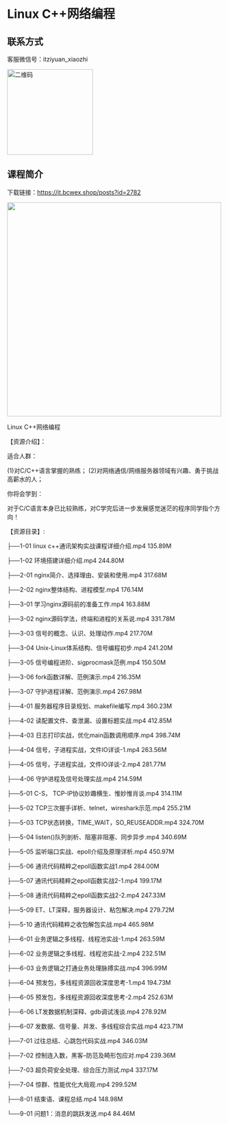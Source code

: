 # Linux C++网络编程

## 联系方式

客服微信号：itziyuan_xiaozhi

<img src="https://ziyuanyun.oss-cn-guangzhou.aliyuncs.com/common/20240614073449/666b82192834a.jpg" width="200" height="200" alt="二维码">

## 课程简介

下载链接：https://it.bcwex.shop/posts?id=2782

<img src="https://ziyuanyun.oss-cn-guangzhou.aliyuncs.com/yun/20240515184313/664491c1bf1e0.jpg" width="500" alt="">

  

 Linux C++网络编程



 【资源介绍】：

 适合人群：

 (1)对C/C++语言掌握的熟练； (2)对网络通信/网络服务器领域有兴趣、勇于挑战高薪水的人；

 你将会学到：

 对于C/C语言本身已比较熟练，对C学完后进一步发展感觉迷茫的程序同学指个方向！

 【资源目录】:

 ├──1-01 linux c++通讯架构实战课程详细介绍.mp4 135.89M

 ├──1-02 环境搭建详细介绍.mp4 244.80M

 ├──2-01 nginx简介、选择理由、安装和使用.mp4 317.68M

 ├──2-02 nginx整体结构、进程模型.mp4 176.14M

 ├──3-01 学习nginx源码前的准备工作.mp4 163.88M

 ├──3-02 nginx源码学法，终端和进程的关系说.mp4 331.78M

 ├──3-03 信号的概念、认识、处理动作.mp4 217.70M

 ├──3-04 Unix-Linux体系结构、信号编程初步.mp4 241.20M

 ├──3-05 信号编程进阶、sigprocmask范例.mp4 150.50M

 ├──3-06 fork函数详解、范例演示.mp4 216.35M

 ├──3-07 守护进程详解、范例演示.mp4 267.98M

 ├──4-01 服务器程序目录规划、makefile编写.mp4 360.23M

 ├──4-02 读配置文件、查泄漏、设置标题实战.mp4 412.85M

 ├──4-03 日志打印实战，优化main函数调用顺序.mp4 398.74M

 ├──4-04 信号，子进程实战，文件IO详谈-1.mp4 263.56M

 ├──4-05 信号，子进程实战，文件IO详谈-2.mp4 281.77M

 ├──4-06 守护进程及信号处理实战.mp4 214.59M

 ├──5-01 C-S， TCP-IP协议妙趣横生、惟妙惟肖谈.mp4 314.11M

 ├──5-02 TCP三次握手详析、telnet，wireshark示范.mp4 255.21M

 ├──5-03 TCP状态转换，TIME_WAIT，SO_REUSEADDR.mp4 324.70M

 ├──5-04 listen()队列剖析、阻塞非阻塞、同步异步.mp4 340.69M

 ├──5-05 监听端口实战、epoll介绍及原理详析.mp4 450.97M

 ├──5-06 通讯代码精粹之epoll函数实战1.mp4 284.00M

 ├──5-07 通讯代码精粹之epoll函数实战2-1.mp4 199.17M

 ├──5-08 通讯代码精粹之epoll函数实战2-2.mp4 247.33M

 ├──5-09 ET、LT深释，服务器设计、粘包解决.mp4 279.72M

 ├──5-10 通讯代码精粹之收包解包实战.mp4 465.98M

 ├──6-01 业务逻辑之多线程、线程池实战-1.mp4 263.59M

 ├──6-02 业务逻辑之多线程、线程池实战-2.mp4 232.51M

 ├──6-03 业务逻辑之打通业务处理脉搏实战.mp4 396.99M

 ├──6-04 预发包，多线程资源回收深度思考-1.mp4 194.73M

 ├──6-05 预发包，多线程资源回收深度思考-2.mp4 252.63M

 ├──6-06 LT发数据机制深释、gdb调试浅谈.mp4 278.92M

 ├──6-07 发数据、信号量、并发、多线程综合实战.mp4 423.71M

 ├──7-01 过往总结、心跳包代码实战.mp4 346.03M

 ├──7-02 控制连入数，黑客–防范及畸形包应对.mp4 239.36M

 ├──7-03 超负荷安全处理、综合压力测试.mp4 337.17M

 ├──7-04 惊群、性能优化大局观.mp4 299.52M

 ├──8-01 结束语、课程总结.mp4 148.98M

 └──9-01 问题1：消息的跳跃发送.mp4 84.46M

 &nbsp;

  
